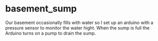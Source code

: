 # basement_sump

Our basement occasionally fills with water so I set up an arduino with a pressure sensor to monitor the water hight. When the sump is full the Arduino turns on a pump to drain the sump.
